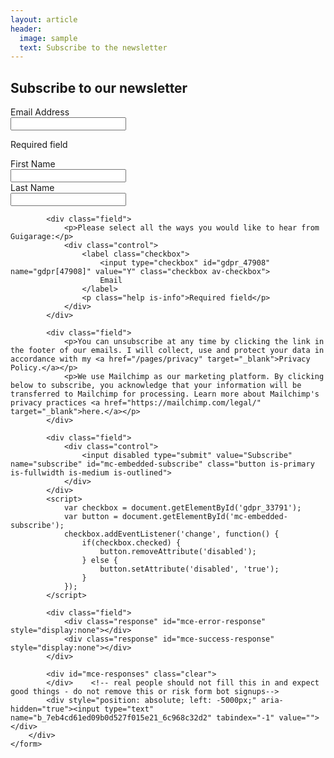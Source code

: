 ```yaml
---
layout: article
header:
  image: sample
  text: Subscribe to the newsletter
---
```

<div id="mc_embed_signup" class="newsletter-form">
    <form action="https://guigarage.us4.list-manage.com/subscribe/post?u=7eb4cd61ed09b0d527f015e21&amp;id=6c968c32d2" method="post" id="mc-embedded-subscribe-form" name="mc-embedded-subscribe-form" class="validate" target="_blank" novalidate>
        <div id="mc_embed_signup_scroll">
            <h2>Subscribe to our newsletter</h2>            
            <div class="field">
                <label class="label">Email Address</label>
                <div class="control has-icons-left">
                    <input type="email" value="" name="EMAIL" class="input required email" id="mce-EMAIL">
                    <span class="icon is-small is-left">
                        <i class="fas fa-envelope"></i>
                    </span>
                  </div>
                  <p class="help is-info">Required field</p>
            </div>
            <div class="field">
                <label class="label">First Name</label>
                <div class="control">
                    <input type="text" value="" name="FNAME" class="input" id="mce-FNAME">
                </div>
            </div>
            <div class="field">
                <label class="label">Last Name</label>
                <div class="control">
                    <input type="text" value="" name="LNAME" class="input" id="mce-LNAME">
                </div>
            </div>
            
            <div class="field">
                <p>Please select all the ways you would like to hear from Guigarage:</p>
                <div class="control">
                    <label class="checkbox">
                        <input type="checkbox" id="gdpr_47908" name="gdpr[47908]" value="Y" class="checkbox av-checkbox">
                        Email
                    </label>
                    <p class="help is-info">Required field</p>
                </div>
            </div>

            <div class="field">
                <p>You can unsubscribe at any time by clicking the link in the footer of our emails. I will collect, use and protect your data in accordance with my <a href="/pages/privacy" target="_blank">Privacy Policy.</a></p>
                <p>We use Mailchimp as our marketing platform. By clicking below to subscribe, you acknowledge that your information will be transferred to Mailchimp for processing. Learn more about Mailchimp's privacy practices <a href="https://mailchimp.com/legal/" target="_blank">here.</a></p>
            </div>

            <div class="field">
                <div class="control">
                    <input disabled type="submit" value="Subscribe" name="subscribe" id="mc-embedded-subscribe" class="button is-primary is-fullwidth is-medium is-outlined">
                </div>
            </div>
            <script>
                var checkbox = document.getElementById('gdpr_33791');
                var button = document.getElementById('mc-embedded-subscribe');
                checkbox.addEventListener('change', function() {
                    if(checkbox.checked) {
                        button.removeAttribute('disabled');
                    } else {
                        button.setAttribute('disabled', 'true');
                    }
                });
            </script>

            <div class="field">
                <div class="response" id="mce-error-response" style="display:none"></div>
                <div class="response" id="mce-success-response" style="display:none"></div>
            </div>
            
            <div id="mce-responses" class="clear">
            </div>    <!-- real people should not fill this in and expect good things - do not remove this or risk form bot signups-->
            <div style="position: absolute; left: -5000px;" aria-hidden="true"><input type="text" name="b_7eb4cd61ed09b0d527f015e21_6c968c32d2" tabindex="-1" value=""></div>
        </div>
    </form>
</div>
